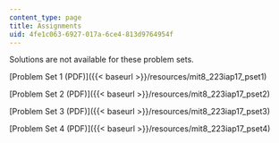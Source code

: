 ```yaml
---
content_type: page
title: Assignments
uid: 4fe1c063-6927-017a-6ce4-813d9764954f
---
```


Solutions are not available for these problem sets.

[Problem Set 1 (PDF)]({{< baseurl >}}/resources/mit8_223iap17_pset1)

[Problem Set 2 (PDF)]({{< baseurl >}}/resources/mit8_223iap17_pset2)

[Problem Set 3 (PDF)]({{< baseurl >}}/resources/mit8_223iap17_pset3)

[Problem Set 4 (PDF)]({{< baseurl >}}/resources/mit8_223iap17_pset4)